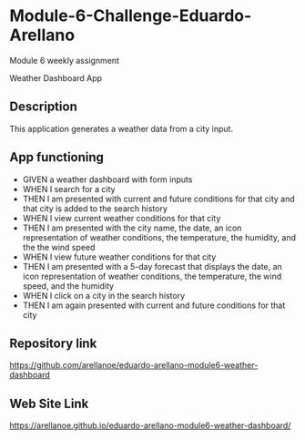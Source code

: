 # Module-6-Challenge-Eduardo-Arellano
Module 6 weekly assignment


Weather Dashboard App

## Description

This application generates a weather data from a city input.

## App functioning

* GIVEN a weather dashboard with form inputs
* WHEN I search for a city
* THEN I am presented with current and future conditions for that city and that city is added to the search history
* WHEN I view current weather conditions for that city
* THEN I am presented with the city name, the date, an icon representation of weather conditions, the temperature, the humidity, and the the wind speed
* WHEN I view future weather conditions for that city
* THEN I am presented with a 5-day forecast that displays the date, an icon representation of weather conditions, the temperature, the wind speed, and the humidity
* WHEN I click on a city in the search history
* THEN I am again presented with current and future conditions for that city



## Repository link

https://github.com/arellanoe/eduardo-arellano-module6-weather-dashboard


## Web Site Link

https://arellanoe.github.io/eduardo-arellano-module6-weather-dashboard/

